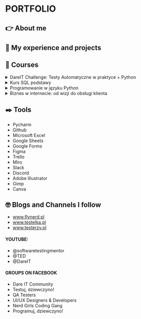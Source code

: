 # PORTFOLIO
## :point_right: About me
## :star_struck: My experience and projects
## :orange_book: Courses

<details>
<summary>DareIT Challenge: Testy Automatyczne w praktyce + Python</summary>
<br>
This is how you dropdown.
</details>
<details>
<summary>Kurs SQL podstawy</summary>
<br>
This is how you dropdown.
</details>
<details>
<summary>Programowanie w języku Python</summary>
<br>
<pre>This is how you dropdown.
</pre>
</details>
<details>
<summary>Biznes w internecie: od wizji do obsługi klienta</summary>
<br>
april 2021:
<pre>The training included knowledge in the field of e-commerce.
The program: creating a business model, promotion, 
sales platforms and customer service in digital channels.
</pre>
</details>

## :black_nib: Tools
* Pycharm
* Github
* Microsoft Excel
* Google Sheets
* Google Forms
* Figma
* Trello
* Miro
* Slack
* Discord
* Adobe Illustrator
* Gimp
* Canva
## :nerd_face: Blogs and Channels I follow
* www.flynerd.pl
* www.testelka.pl
* www.testerzy.pl
#### YOUTUBE:
* @softwaretestingmentor
* @TED
* @DareIT
#### GROUPS ON FACEBOOK
* Dare IT Community
* Testuj, dziewczyno!
* QA Testers
* UI/UX Designers & Developers
* Nerd Girls Coding Gang
* Programuj, dziewczyno!


 
